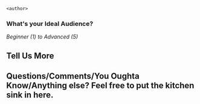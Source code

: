 ```
<author>
```

### What's your Ideal Audience? <audience>
_Beginner (1) to Advanced (5)_

## Tell Us More

<description>

## Questions/Comments/You Oughta Know/Anything else? Feel free to put the kitchen sink in here.

<anything-else>
